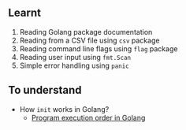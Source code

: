 ## Learnt

1. Reading Golang package documentation
2. Reading from a CSV file using `csv` package 
3. Reading command line flags using `flag` package
4. Reading user input using `fmt.Scan`
5. Simple error handling using `panic`

## To understand

- How `init` works in Golang?
  - [Program execution order in Golang](https://stackoverflow.com/a/49831018/7640300)